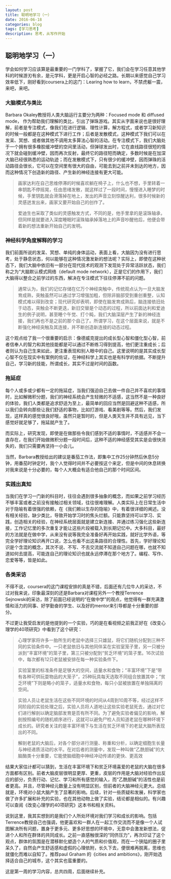 ```yaml
---
layout: post
title: 聪明地学习（一）
date: 2016-06-18
categories: blog
tags: [学习思考]
description: 思考，从写作开始
---
```


## 聪明地学习（一）

学会如何学习应该算是最重要的一门学科了，掌握了它，我们会在学习任意其他学科的时候游刃有余，是元学科，更是开启心智的必经之路。长期以来感觉自己学习效率低下，刚好看到coursera上的这门：Learing how to learn，不禁虎躯一震，来吧，来吧。

### 大脑模式与类比

Barbara Okaley教授将人类大脑运行主要分为两种：Focused mode 和 diffused mode， 作为帮助我们理解的类比，引出了弹珠游戏。其实从字面来说也是很好理解，前者是专注模式，像我们在进行逻辑、理性计算，解方程式，或者学习新知识的时候一般都是在这种模式下进行工作；后者是发散模式，这种模式下我们可以在发呆、冥想、或者做其他不调用太多算法心智的活动。在专注模式下，我们大脑处于一个拥有很多橡胶缓冲壁的空间里活动，但弹球发出时，它在直线路径很短的情况下就会碰到缓冲壁，因而再次反射，最终它的路径短而确定，多数时候是在加深大脑已经很熟悉的运动轨迹；而在发散模式下，只有很少的缓冲壁，因而弹珠的活动路径会很长，它可以在空间里有很大的自由，可能去到之前并未到达的地方，因而这种情况下创造新的路径、产生新的神经连接有更大可能。

> 画家达利在自己思维停滞的时候喜欢躺在椅子上，什么也不想，手里转着一串钥匙不停摇晃，任由思绪发散，就这样过了一段时间，慢慢进入睡梦的时候，手里钥匙就会滑落掉在地上，发出的声音立刻惊醒达利，很多时候新的灵感迸发出来，画家又要开始自己的创作了。

> 爱迪生也采取了类似的灵感触发方式，不同的是，他手里拿的是滚珠轴承，但同样是就要进入深度睡眠时滚珠轴承掉落地上的声音吵醒他后，他便会带着新的想法重新开始自己的发明。

### 神经科学角度解释的学习

我们前面所说的发呆、冥想、单纯的身体运动，表面上看，大脑因为没有进行思考，处于静息状态，何以能够在这种情况激发新的想法呢？实际上，即使在这种状态下，我们大脑中依旧有一部分在现代技术的观测下发现处于异常活跃状态，我们称之为“大脑默认模式网络（default mode network），正是它们的作用下，我们大脑得以整合之前学过的东西，解决在专注模式下往往停滞不前的问题。

> 通常认为，我们的记忆存储在亿万个神经突触中，传统观点认为一旦大脑发育成熟，突触虽然可以通过学习增强加粗，但除非脑部受到重创重整，认知模式难以得到改变；现代研究却表明，即使在脑发育成熟后，脑连接依旧处于动态，突触会不断更迭，新旧交替是个动态的过程，所以前面达利和爱迪生的例子说明，甚至睡个午觉、打个盹，我们大脑深层产生了新的神经连接，我们再也不是之前的那个自己了。所谓学习，在这个层面来说，就是不断强化神经突触及其连接，并不断创造新连接的动态过程。

这个观点给了我一个很重要的启示：像德威克提出的成长型心智和僵化型心智，前者信奉人的智力和其他技能都是可以通过不断练习得到提高，他们更注重成长；后者则认为自己生来如此，更注重表现和别人眼中的自己。这里说明的是其实成长型心智不仅在现实中有案例的佐证，在神经科学上其实也是有科学的依据。不断提升自己，学习新的技能，所谓成长，其实不过是时间的函数。

### 拖延症

每个人或多或少都有一定的拖延症，当我们强迫自己去做一件自己并不喜欢的事情时，比如解微积分题，我们的神经系统会产生轻微的不适感，这当然不是一种良好的体验，我们人类都是追求舒适为至上，最简单的回应当然是回避这种不适感，所以我们会转向那些让我们舒适的事物，比如打游戏、看美剧等等。然后，我们发现，这样真的感觉很良好哦，虽然只是暂时的，但是人类天生并不具有远见，当下感觉好就足够了，拖延就产生了。

而实际上，研究发现，即使是在做那些令我们感到不适的事情时，不适感并不会一直存在，在我们开始做微积分题一段时间后，这种不适的神经感受其实是会很快消失的，我们只需要再坚持一小会儿。

当然，Barbara教授给出的建议是番茄工作法，即集中工作25分钟然后休息5分钟，用番茄时钟定时，我个人觉得时间并不必要按这个来定，但是中间的休息转换对我来说是十分必要的，每个人大概会有适合他自己的那个时间区间。

### 实践出真知

当我们在学习一门新的科目时，往往会遇到很多抽象的概念，而如果之前学习经历不够丰富或者之前没有接触过相关领域，往往很难理解。人类实际上在日常生活中对于隐喻有着很强的依赖，在《我们赖以生存的隐喻》中，有着很详细的阐述。没有相关经验，缺少类比，导致开始学习时的焦头烂额。只能靠坚持可以学习、实践，创造相关的经验，在神经系统层面就是建立新连接、并通过练习强化这些新连接，工作记忆里的多次重复才能让这些片段被载入到长期记忆中。大多科目，最好的方法就是在做中学，从来没有说等我完全准备好再开始实践，就好比学外语，等完全学好理论知识再开口说，怎么也看不出这条路径的合理性。首先，学好理论知识是个含混的概念，其次不说、不写、不去交流就不知道自己问题在哪，也就不知道如何去提高，可能连自己的理论知识也就永远停滞在那个地方了。编程、写作、恋爱等等，皆是如此。

### 各类采访

不得不说，coursera的这门课程安排的真是不错，后面还有几位牛人的采访，不过对我来说，印象最深刻的还是Barbara对课程另外一个教授Terrence Sejnowski的采访，除了前面已经说明的“在做中学”的观点，他觉得有一群充满激情和活力的同事、好学勤奋的学生、以及好的mentor来引导都是十分重要的部分。

不过更让我受启发的是他提到的一个实验，巧的是在看视频之前我正好在《改变心理学的40项研究》中看到了这个研究：

> 心理学家将许多一胎所生的老鼠中选择三只雄鼠，将它们随机分配到三种不同的实验条件中。一只老鼠依旧与其他同伴呆在实验室笼子里，另一只被分派到“丰富环境”的笼子里，第三只被分配到“贫乏环境”的笼子里。16次试验中，每次都有12只老鼠被安排在每一种实验条件下。

> 实验室里的标准条件是足够大的空间，适量水和食物；“丰富环境”下是“带有各种可供玩耍物品的大笼子”，25种玩具每天选取不同组合放置其中；“贫乏环境”下则是略小的笼子，适量水和食物，每只小鼠被放置在单独隔离的空间。

> 实验人员让老鼠生活在这些不同环境的时间从4周到10周不等，经过这样不同阶段的实验处理之后，实验人员将人道地让这些实验老鼠死去，通过对它们进行解剖以确定脑部发育是否有所不同。为了避免实验者偏见的影响，解剖按照编号的随机顺序进行，这就可以避免尸检人员知道老鼠在哪种环境下成长的。研究者关注的是丰富环境下与生活在贫乏环境下的老鼠大脑所表现出的不同。

> 解剖老鼠的大脑后，对各个部分进行测量、称重和分析，以确定细胞生长量与神经递质活动的水平。在对后者的测量中，发现一种叫做“乙酰胆碱”的大脑酶类十分重要，它能使脑细胞中神经冲动传递的更快、更高效

结果大家估计都可以猜到，生活在丰富环境下和贫乏环境喜爱的老鼠的大脑在很多方面都有区别。前者大脑皮层很明显更厚、更重，皮层的作用是大脑对经验作出反应的部分，负责行动、记忆、学习和所有感觉的输入，而“乙酰胆碱”的活性也是前者更高。并且，尽管神经元数量上没有明显区别，但前者的大脑神经元更大。总结就是，环境对小鼠大脑产生了显著的影响。后续，针对一些质疑和发展，科学家也做了许多扩展和补充的实验，也在其他动物上做了实验，结论都是相似的。有兴趣可以查阅《改变心理学的40项研究》这本书和相关资料。

说到这里，我其实想到的是我们个人所处环境对我们学习和成长的影响。包括Terrence教授自己也强调，他更喜欢和一群人在一起工作交流而不是像一个人试图解决所有问题，置身于更多元、更多好思想的环境中，无意中会激发新想法，促进个人和所在群体的共同成长。之前一直感触很深的“同侪压力”，再次印证了这个观点，群体的氛围是在潜移默化塑造个人的气质和价值观，而在一个狭隘的圈子里呆久了，自然会产生舒适感和虚假的心理依附，长久下去，便很难再脱离，思维也就僵化而难以自知了。推荐paul Graham 的《cities and ambitions》，刚开始选择适合自己的城市，这个其实也蛮重要的。


这是第一周的学习内容，总共四周，后面继续补充。
